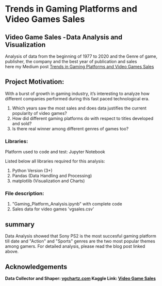# Trends in Gaming Platforms and Video Games Sales

## Video Game Sales - Data Analysis and Visualization
Analysis of data from the beginning of 1977 to 2020 and the Genre of game, publisher, the company and the best year of publication and sales<br>
here my Medium post <a href="https://medium.com/@moeedkundi/write-a-data-science-blog-post-39b5152633de">Trends in Gaming Platforms and Video Games Sales</a>

## Project Motivation:
With a burst of growth in gaming industry, it’s interesting to analyze how different companies performed during this fast paced technological era.
  <ol>
   <li>Which years saw the most sales and does data justifies the current popularity of video games?
   <li>How did different gaming platforms do with respect to titles developed and sold?
   <li>Is there real winner among different genres of games too?
  </ol>
    
### Libraries:
Platform used to code and test: Jupyter Notebook

Listed below all libraries required for this analysis:
<ol>
<li>Python Version (3+)
<li>Pandas (Data Handling and Processing)
<li>matplotlib (Visualization and Charts)
</ol>


### File description:
<ol>
<li> "Gaming_Platform_Analysis.ipynb" with complete code
<li> Sales data for video games 'vgsales.csv'
</ol>

## summary
Data Analysis showed that Sony PS2 is the most succesful gaming platform till date and "Action" and "Sports" genres are the two most popular themes among gamers. For detailed analysis, please read the blog post linked above. 


## Acknowledgements
<b>Data Collector and Shaper: <a href="vgchartz.com">vgchartz.com</a> Kaggle Link: <a href="https://www.kaggle.com/gregorut/videogamesales/data">Video Game Sales
</a></b>


